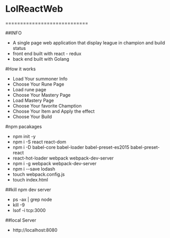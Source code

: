 # LolReactWeb
============================

##INFO
* A single page web application that display league in champion and build status
* front end built with react - redux
* back end built with Golang

#How it works
* Load Your summoner Info
* Choose Your Rune Page
* Load rune page
* Choose Your Mastery Page
* Load Mastery Page
* Choose Your favorite Chamption
* Choose Your Item and Apply the effect
* Choose Your Build

#npm pacakages
* npm init -y
* npm i -S react react-dom
* npm i -D babel-core babel-loader babel-preset-es2015 babel-preset-react
* react-hot-loader webpack webpack-dev-server
* npm i -g webpack webpack-dev-server
* npm i --save lodash
* touch webpack.config.js
* touch index.html


##kill npm dev server
* ps -ax | grep node
* kill -9 <pid>
* lsof -i tcp:3000 

##local Server
* http://localhost:8080
